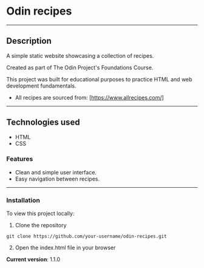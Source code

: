 # Odin recipes
---
## Description
A simple static website showcasing a collection of recipes.

Created as part of The Odin Project's Foundations Course.

This project was built for educational purposes to practice HTML and web development fundamentals.

- All recipes are sourced from: [https://www.allrecipes.com/]
---

## Technologies used
- HTML
- CSS

### Features
- Clean and simple user interface.
- Easy navigation between recipes.

---
### Installation
To view this project locally:
1. Clone the repository

`git clone https://github.com/your-username/odin-recipes.git  `

2. Open the index.html file in your browser

**Current version**: 1.1.0
